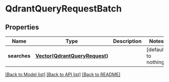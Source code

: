 # QdrantQueryRequestBatch


## Properties
Name | Type | Description | Notes
------------ | ------------- | ------------- | -------------
**searches** | [**Vector{QdrantQueryRequest}**](QdrantQueryRequest.md) |  | [default to nothing]


[[Back to Model list]](../README.md#models) [[Back to API list]](../README.md#api-endpoints) [[Back to README]](../README.md)


